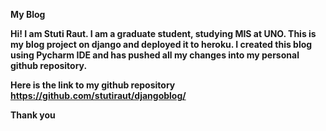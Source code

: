  <b>My Blog <b>

Hi! I am Stuti Raut. I am a graduate student, studying MIS at UNO. This is my blog project on django and deployed it to heroku. I created
this blog using Pycharm IDE and has pushed all my changes into my personal github repository.

Here is the link to my github repository https://github.com/stutiraut/djangoblog/

Thank you
